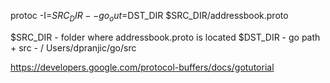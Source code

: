 protoc -I=$SRC_DIR --go_out=$DST_DIR $SRC_DIR/addressbook.proto

$SRC_DIR - folder where addressbook.proto is located
$DST_DIR - go path + src - / Users/dpranjic/go/src

https://developers.google.com/protocol-buffers/docs/gotutorial